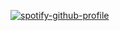 


[![spotify-github-profile](https://spotify-github-profile.kittinanx.com/api/view?uid=31egco2yozg7rydgr22azprrdzeq&cover_image=true&theme=natemoo-re&show_offline=false&background_color=210606&interchange=true&bar_color=6e1616&bar_color_cover=false)](https://github.com/kittinan/spotify-github-profile)
